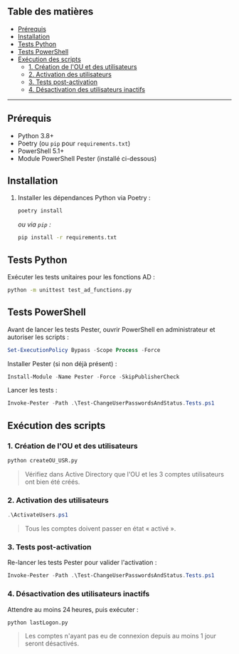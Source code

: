 ## Table des matières

- [Prérequis](#prérequis)
- [Installation](#installation)
- [Tests Python](#tests-python)
- [Tests PowerShell](#tests-powershell)
- [Exécution des scripts](#exécution-des-scripts)
  - [1. Création de l'OU et des utilisateurs](#1-création-de-lou-et-des-utilisateurs)
  - [2. Activation des utilisateurs](#2-activation-des-utilisateurs)
  - [3. Tests post-activation](#3-tests-post-activation)
  - [4. Désactivation des utilisateurs inactifs](#4-désactivation-des-utilisateurs-inactifs)

---

## Prérequis

- Python 3.8+
- Poetry (ou `pip` pour `requirements.txt`)
- PowerShell 5.1+
- Module PowerShell Pester (installé ci-dessous)

## Installation

1. Installer les dépendances Python via Poetry :

   ```bash
   poetry install
   ```

   *ou via `pip` :*

   ```bash
   pip install -r requirements.txt
   ```

## Tests Python

Exécuter les tests unitaires pour les fonctions AD :

```bash
python -m unittest test_ad_functions.py
```

## Tests PowerShell

Avant de lancer les tests Pester, ouvrir PowerShell en administrateur et autoriser les scripts :

```powershell
Set-ExecutionPolicy Bypass -Scope Process -Force
```

Installer Pester (si non déjà présent) :

```powershell
Install-Module -Name Pester -Force -SkipPublisherCheck
```

Lancer les tests :

```powershell
Invoke-Pester -Path .\Test-ChangeUserPasswordsAndStatus.Tests.ps1
```

## Exécution des scripts

### 1. Création de l'OU et des utilisateurs

```bash
python createOU_USR.py
```

> Vérifiez dans Active Directory que l'OU et les 3 comptes utilisateurs ont bien été créés.

### 2. Activation des utilisateurs

```powershell
.\ActivateUsers.ps1
```

> Tous les comptes doivent passer en état « activé ».

### 3. Tests post-activation

Re-lancer les tests Pester pour valider l'activation :

```powershell
Invoke-Pester -Path .\Test-ChangeUserPasswordsAndStatus.Tests.ps1
```

### 4. Désactivation des utilisateurs inactifs

Attendre au moins 24 heures, puis exécuter :

```bash
python lastLogon.py
```

> Les comptes n'ayant pas eu de connexion depuis au moins 1 jour seront désactivés.

